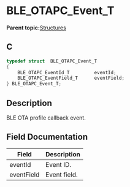# BLE\_OTAPC\_Event\_T

**Parent topic:**[Structures](GUID-EC15A075-E242-42DD-8E5A-738EB3C8CD49.md)

## C

```c
typedef struct  BLE_OTAPC_Event_T
{
    BLE_OTAPC_EventId_T         eventId;
    BLE_OTAPC_EventField_T      eventField;
} BLE_OTAPC_Event_T;
```

## Description

BLE OTA profile callback event.

## Field Documentation

|Field|Description|
|-----|-----------|
|eventId|Event ID.|
|eventField|Event field.|

